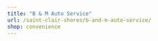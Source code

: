 ```yaml
---
title: "B & M Auto Service"
url: /saint-clair-shores/b-and-m-auto-service/
shop: convenience
---
```

